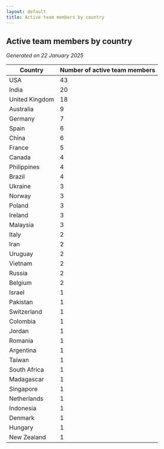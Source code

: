 ```yaml
---
layout: default
title: Active team members by country
---
```

## Active team members by country
*Generated on 22 January 2025*

| Country | Number of active team members |
| --- | --- |
| USA | 43 |
| India | 20 |
| United Kingdom | 18 |
| Australia | 9 |
| Germany | 7 |
| Spain | 6 |
| China | 6 |
| France | 5 |
| Canada | 4 |
| Philippines | 4 |
| Brazil | 4 |
| Ukraine | 3 |
| Norway | 3 |
| Poland | 3 |
| Ireland | 3 |
| Malaysia | 3 |
| Italy | 2 |
| Iran | 2 |
| Uruguay | 2 |
| Vietnam | 2 |
| Russia | 2 |
| Belgium | 2 |
| Israel | 1 |
| Pakistan | 1 |
| Switzerland | 1 |
| Colombia | 1 |
| Jordan | 1 |
| Romania | 1 |
| Argentina | 1 |
| Taiwan | 1 |
| South Africa | 1 |
| Madagascar | 1 |
| Singapore | 1 |
| Netherlands | 1 |
| Indonesia | 1 |
| Denmark | 1 |
| Hungary | 1 |
| New Zealand | 1 |
